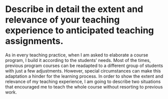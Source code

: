 # Describe in detail the extent and relevance of your teaching experience to anticipated teaching assignments.

As in every teaching practice, when I am asked to elaborate a course program, I build it according to the students’ needs. Most of the times, previous program courses can be readapted to a different group of students with just a few adjustments. However, special circumstances can make this adaptation a hinder for the learning process. In order to show the extent and relevance of my teaching experience, I am going to describe two situations that encouraged me to teach the whole course without resorting to previous work. 


